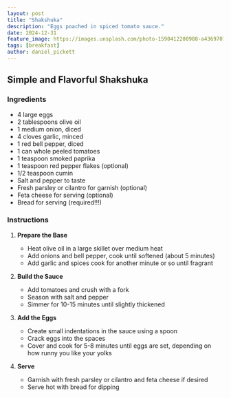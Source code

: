 ```yaml
---
layout: post
title: "Shakshuka"
description: "Eggs poached in spiced tomato sauce."
date: 2024-12-31
feature_image: https://images.unsplash.com/photo-1590412200988-a436970781fa
tags: [breakfast]
author: daniel_pickett
---
```


## Simple and Flavorful Shakshuka

### Ingredients

- 4 large eggs
- 2 tablespoons olive oil
- 1 medium onion, diced
- 4 cloves garlic, minced
- 1 red bell pepper, diced
- 1 can whole peeled tomatoes
- 1 teaspoon smoked paprika
- 1 teaspoon red pepper flakes (optional)
- 1/2 teaspoon cumin
- Salt and pepper to taste
- Fresh parsley or cilantro for garnish (optional)
- Feta cheese for serving (optional)
- Bread for serving (required!!!)

### Instructions

1. **Prepare the Base**

   - Heat olive oil in a large skillet over medium heat
   - Add onions and bell pepper, cook until softened (about 5 minutes)
   - Add garlic and spices cook for another minute or so until fragrant

2. **Build the Sauce**

   - Add tomatoes and crush with a fork
   - Season with salt and pepper
   - Simmer for 10-15 minutes until slightly thickened

3. **Add the Eggs**

   - Create small indentations in the sauce using a spoon
   - Crack eggs into the spaces
   - Cover and cook for 5-8 minutes until eggs are set, depending on how runny you like your yolks

4. **Serve**
   - Garnish with fresh parsley or cilantro and feta cheese if desired
   - Serve hot with bread for dipping
